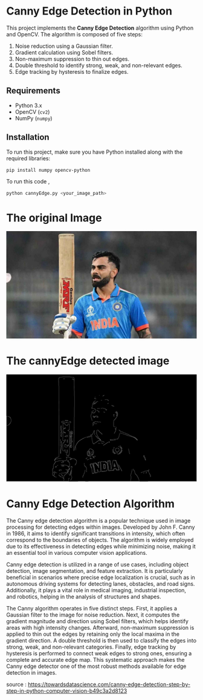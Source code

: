 # Canny Edge Detection in Python

This project implements the **Canny Edge Detection** algorithm using Python and OpenCV. The algorithm is composed of five steps:

1. Noise reduction using a Gaussian filter.
2. Gradient calculation using Sobel filters.
3. Non-maximum suppression to thin out edges.
4. Double threshold to identify strong, weak, and non-relevant edges.
5. Edge tracking by hysteresis to finalize edges.

## Requirements

- Python 3.x
- OpenCV (`cv2`)
- NumPy (`numpy`)

## Installation

To run this project, make sure you have Python installed along with the required libraries:

```bash
pip install numpy opencv-python

```

To run this code ,
```bash
python cannyEdge.py <your_image_path>
```
# The original Image
![alt text](https://github.com/MadhawaAponso/CannyEdgeDetection/blob/main/vk.jpg?raw=true)

# The cannyEdge detected image
![alt text](https://github.com/MadhawaAponso/CannyEdgeDetection/blob/main/vk_edge.png?raw=true)

# Canny Edge Detection Algorithm
The Canny edge detection algorithm is a popular technique used in image processing for detecting edges within images. Developed by John F. Canny in 1986, it aims to identify significant transitions in intensity, which often correspond to the boundaries of objects. The algorithm is widely employed due to its effectiveness in detecting edges while minimizing noise, making it an essential tool in various computer vision applications.

Canny edge detection is utilized in a range of use cases, including object detection, image segmentation, and feature extraction. It is particularly beneficial in scenarios where precise edge localization is crucial, such as in autonomous driving systems for detecting lanes, obstacles, and road signs. Additionally, it plays a vital role in medical imaging, industrial inspection, and robotics, helping in the analysis of structures and shapes.

The Canny algorithm operates in five distinct steps. First, it applies a Gaussian filter to the image for noise reduction. Next, it computes the gradient magnitude and direction using Sobel filters, which helps identify areas with high intensity changes. Afterward, non-maximum suppression is applied to thin out the edges by retaining only the local maxima in the gradient direction. A double threshold is then used to classify the edges into strong, weak, and non-relevant categories. Finally, edge tracking by hysteresis is performed to connect weak edges to strong ones, ensuring a complete and accurate edge map. This systematic approach makes the Canny edge detector one of the most robust methods available for edge detection in images.

source : https://towardsdatascience.com/canny-edge-detection-step-by-step-in-python-computer-vision-b49c3a2d8123



